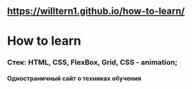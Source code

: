 ##  https://willtern1.github.io/how-to-learn/

# How to learn
### Стек: HTML, CSS, FlexBox, Grid, CSS - animation;

#### Одностраничный сайт о техниках обучения


